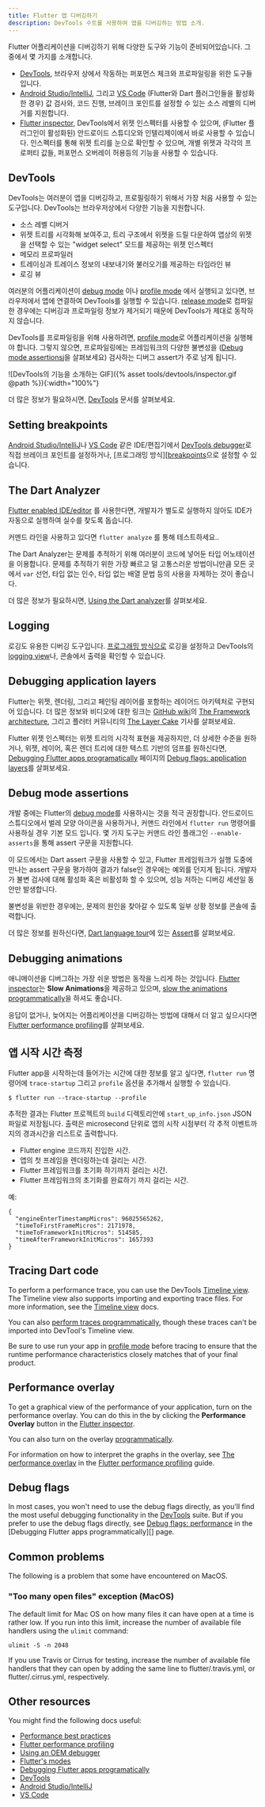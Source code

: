 ```yaml
---
title: Flutter 앱 디버깅하기
description: DevTools 수트를 사용하여 앱을 디버깅하는 방법 소개.
---
```


Flutter 어플리케이션을 디버깅하기 위해 다양한 도구와 기능이 준비되어있습니다. 그 중에서 몇 가지를 소개합니다.

* [DevTools][], 브라우저 상에서 작동하는 퍼포먼스 체크와 프로파일링을 위한 도구들입니다.
* [Android Studio/IntelliJ][], 그리고 [VS Code][]
  (Flutter와 Dart 플러그인들을 활성화한 경우)
  값 검사와, 코드 진행,
  브레이크 포인트를 설정할 수 있는
  소스 레벨의 디버거를 지원합니다.
* [Flutter inspector][], DevTools에서 위젯 인스펙터를 사용할 수 있으며,
  (Flutter 플러그인이 활성화된) 안드로이드 스튜디오와 인텔리제이에서
  바로 사용할 수 있습니다.
  인스펙터를 통해 위젯 트리를 눈으로 확인할 수 있으며,
  개별 위젯과 각각의 프로퍼티 값들,
  퍼포먼스 오버레이 허용등의
  기능을 사용할 수 있습니다.

## DevTools

DevTools는 여러분이 앱을 디버깅하고,
프로필링하기 위해서 가장 처음 사용할 수 있는 도구입니다.
DevTools는 브라우저상에서 다양한 기능을 지원합니다.

* 소스 레벨 디버거
* 위젯 트리를 시각화해 보여주고,
  트리 구조에서 위젯을 드릴 다운하여
  앱상의 위젯을 선택할 수 있는 "widget select" 모드를
  제공하는 위젯 인스펙터
* 메모리 프로파일러
* 트레이싱과 트레이스 정보의 내보내기와 불러오기를
  제공하는 타임라인 뷰
* 로깅 뷰

여러분의 어플리케이션이 [debug mode][] 이나 [profile mode][]
에서 실행되고 있다면, 브라우저에서 앱에 연결하여
DevTools를 실행할 수 있습니다.
[release mode][]로 컴파일한 경우에는
디버깅과 프로파일링 정보가 제거되기 때문에
DevTools가 제대로 동작하지 않습니다.

DevTools를 프로파일링을 위해 사용하려면,
[profile mode][]로 어플리케이션을 실행해야 합니다. 그렇지 않으면,
프로파일링에는 프레임워크의 다양한 불변성을
([Debug mode assertions](#debug-mode-assertions)j을 살펴보세요)
검사하는 디버그 assert가 주로 남게 됩니다.

![DevTools의 기능을 소개하는 GIF]({% asset tools/devtools/inspector.gif @path %}){:width="100%"}

더 많은 정보가 필요하시면,
[DevTools][] 문서를 살펴보세요.

## Setting breakpoints

[Android Studio/IntelliJ][]나 [VS Code][] 같은
IDE/편집기에서 [DevTools debugger][]로
직접 브레이크 포인트를 설정하거나,
[프로그래밍 방식][[breakpoints]으로 설정할 수 있습니다.

## The Dart Analyzer

[Flutter enabled IDE/editor](/docs/get-started/editor/) 를 사용한다면, 
개발자가 별도로 실행하지 않아도 IDE가 자동으로 실행하여 실수를 찾도록 돕습니다.

커멘드 라인을 사용하고 있다면 
`flutter analyze` 를 통해 테스트하세요.. 

The Dart Analyzer는 문제를 추적하기 위해 여러분이 코드에 넣어둔 타입 어노테이션을 
이용합니다. 문제를 추적하기 위한 가장 빠르고 덜 고통스러운 방법이니만큼 모든 곳에서
`var` 선언,  타입 없는 인수, 타입 없는 배열 문법 등의 사용을 자제하는 것이 좋습니다.

더 많은 정보가 필요하시면, [Using the Dart analyzer][]를 살펴보세요.

## Logging

로깅도 유용한 디버깅 도구입니다.
[프로그래밍 방식으로][logging] 로깅을 설정하고
DevTools의 [logging view][]나, 콘솔에서
출력을 확인할 수 있습니다.

## Debugging application layers

Flutter는 위젯, 렌더링, 그리고 페인팅 레이어를 포함하는 레이어드 아키텍처로
구현되어 있습니다. 더 많은 정보와 비디오에 대한 링크는 [GitHub wiki][]의
[The Framework architecture][], 그리고 플러터 커뮤니티의
[The Layer Cake][] 기사를 살펴보세요.

Flutter 위젯 인스펙터는
위젯 트리의 시각적 표현을 제공하지만,
더 상세한 수준을 원하거나, 위젯, 레이어,
혹은 렌더 트리에 대한 텍스트 기반의 덤프를 원하신다면,
[Debugging Flutter apps programatically][] 페이지의
[Debug flags: application layers][]를 살펴보세요.

## Debug mode assertions

개발 중에는 Flutter의 [debug mode][]를 사용하시는 것을
적극 권장합니다. 안드로이드 스튜디오에서 벌레 모양 아이콘을 사용하거나,
커맨드 라인에서 `flutter run` 명령어를 사용하실 경우 기본 모드 입니다.
몇 가지 도구는 커맨드 라인 플래그인 `--enable-asserts`을 통해 assert
구문을 지원합니다.

이 모드에서는 Dart assert 구문을 사용할 수 있고,
Flutter 프레임워크가 실행 도중에
만나는 assert 구문을 평가하여
결과가 false인 경우에는 예외를 던지게 됩니다.
개발자가 불변 검사에 대해
활성화 혹은 비활성화 할 수 있으며,
성능 저하는 디버깅 세션일 동안만 발생합니다.

불변성을 위반한 경우에는,
문제의 원인을 찾아갈 수 있도록
일부 상황 정보를 콘솔에 출력합니다.

더 많은 정보를 원하신다면, [Dart language tour][]에
있는 [Assert][]를 살펴보세요.

## Debugging animations

애니메이션을 디버그하는 가장 쉬운 방법은 동작을 느리게 하는 것입니다.
[Flutter inspector][]는 **Slow Animations**을 제공하고 있으며,
[slow the animations programmatically][]을 하셔도 좋습니다.

응답이 없거나, 늦어지는 어플리케이션을 디버깅하는 방법에 대해서
더 알고 싶으시다면 [Flutter performance profiling][]를 살펴보세요.

## 앱 시작 시간 측정

Flutter app을 시작하는데 들어가는 시간에 대한 정보를 알고 싶다면,
`flutter run` 명령어에 `trace-startup`
그리고 `profile` 옵션을 추가해서 실행할 수 있습니다.

```
$ flutter run --trace-startup --profile
```

추적한 결과는 Flutter 프로젝트의 `build` 디렉토리안에
 `start_up_info.json` JSON 파일로 저장됩니다.
출력은 microsecond 단위로 앱의 시작 시점부터 각 추적 이벤트까지의
경과시간을 리스트로 출력합니다.

+ Flutter engine 코드까지 진입한 시간.
+ 앱의 첫 프레임을 렌더링하는데 걸리는 시간.
+ Flutter 프레임워크를 초기화 하기까지 걸리는 시간.
+ Flutter 프레임워크의 초기화를 완료하기 까지 걸리는 시간.

예:

```
{
  "engineEnterTimestampMicros": 96025565262,
  "timeToFirstFrameMicros": 2171978,
  "timeToFrameworkInitMicros": 514585,
  "timeAfterFrameworkInitMicros": 1657393
}
```

## Tracing Dart code

To perform a performance trace,
you can use the DevTools [Timeline view][].
The Timeline view also supports importing
and exporting trace files. For more
information, see the [Timeline view][] docs.

You can also
[perform traces programmatically][],
though these traces can't be imported
into DevTool's Timeline view.

Be sure to use run your app in [profile mode][]
before tracing to ensure that the runtime performance
characteristics closely matches that of your final product.

## Performance overlay

To get a graphical view of the performance of your application,
turn on the performance overlay. You can do this in the
by clicking the **Performance Overlay** button in the
[Flutter inspector][].

You can also turn on the overlay [programmatically][overlay].

For information on how to interpret the graphs in the overlay,
see [The performance overlay][] in
the [Flutter performance profiling][] guide.

## Debug flags

In most cases, you won't need to use the debug flags
directly, as you'll find the most useful debugging
functionality in the [DevTools][] suite. But if you
prefer to use the debug flags directly, see
[Debug flags: performance][] in the
[Debugging Flutter apps programmatically][] page.

## Common problems

The following is a problem that some have encountered on MacOS.

### "Too many open files" exception (MacOS)

The default limit for Mac OS on how many files it can have open at a
time is rather low.  If you run into this limit,
increase the number of available
file handlers using the `ulimit` command:

```
ulimit -S -n 2048
```

If you use Travis or Cirrus for testing, increase the number of
available file handlers that they can open by adding the same line to
flutter/.travis.yml, or flutter/.cirrus.yml, respectively.

## Other resources

You might find the following docs useful:

* [Performance best practices][]
* [Flutter performance profiling][]
* [Using an OEM debugger][]
* [Flutter's modes][]
* [Debugging Flutter apps programatically][]
* [DevTools][]
* [Android Studio/IntelliJ][]
* [VS Code][]


[Flutter enabled IDE/editor]: /docs/get-started/editor

[Debugging Flutter apps programatically]: /docs/testing/code-debugging
[perform traces programmatically]: /docs/testing/code-debugging#tracing-dart-code-performance
[Debug flags: application layers]: /docs/testing/code-debugging#debug-flags-application-layers
[Debug flags: performance]: /docs/testing/code-debugging#debug-flags-performance
[slow the animations programmatically]: /docs/testing/code-debugging#debugging-animations
[breakpoints]: /docs/testing/code-debugging#setting-breakpoints
[logging]: /docs/testing/code-debugging#logging
[Flutter's modes]: /docs/testing/build-modes
[Flutter performance profiling]: /docs/testing/ui-performance
[Performance best practices]: /docs/testing/best-practices
[Using an OEM debugger]: /docs/testing/oem-debuggers

[The Layer Cake]: https://medium.com/flutter-community/the-layer-cake-widgets-elements-renderobjects-7644c3142401

[GitHub wiki]: {{site.github}}/flutter/flutter/wiki/
[Using the Dart analyzer]: {{site.github}}/flutter/flutter/wiki/Using-the-Dart-analyzer
[The Framework architecture]: {{site.github}}/flutter/flutter/wiki/The-Framework-architecture

[Android Studio/IntelliJ]: /docs/development/tools/android-studio#run-app-with-breakpoints
[VS Code]: /docs/development/tools/vs-code#run-app-with-breakpoints
[DevTools]: /docs/development/tools/devtools
[Flutter inspector]: /docs/development/tools/devtools/inspector
[DevTools debugger]: /docs/development/tools/devtools/debugger
[logging view]: /docs/development/tools/devtools/logging
[Timeline view]: /docs/development/tools/devtools/timeline
[The performance overlay]: /docs/testing/ui-performance#the-performance-overlay
[Flutter performance profiling]: /docs/testing/ui-performance
[overlay]: /docs/testing/code-debugging#performance-overlay
[debug mode]: /docs/testing/build-modes#debug
[profile mode]: /docs/testing/build-modes#profile
[release mode]: /docs/testing/build-modes#release

[Assert]: {{site.dart-site}}/guides/language/language-tour#assert
[Dart language tour]: {{site.dart-site}}/guides/language/language-tour
